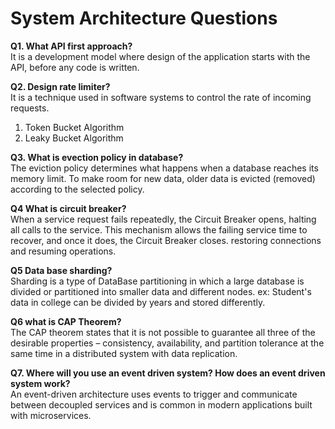 # System Architecture Questions

**Q1. What API first approach?**\
It is a development model where design of the application starts with the API, before any code is written.

**Q2. Design rate limiter?**\
It is a technique used in software systems to control the rate of incoming requests.
1. Token Bucket Algorithm
2. Leaky Bucket Algorithm

**Q3. What is evection policy in database?**\
The eviction policy determines what happens when a database reaches its memory limit.
To make room for new data, older data is evicted (removed) according to the selected policy.

**Q4 What is circuit breaker?**\
When a service request fails repeatedly, the Circuit Breaker opens, halting all calls to the service. This mechanism allows the failing service time to recover,
and once it does, the Circuit Breaker closes. restoring connections and resuming operations.

**Q5 Data base sharding?**\
Sharding is a type of DataBase partitioning in which a large database is divided or partitioned into smaller data and different nodes.
ex: Student's data in college can be divided by years and stored differently.


**Q6 what is CAP Theorem?**\
The CAP theorem states that it is not possible to guarantee all three of the desirable properties – consistency, availability, and partition tolerance at the same time in a distributed system with data replication.

**Q7. Where will you use an event driven system? How does an event driven system work?**\
An event-driven architecture uses events to trigger and communicate between decoupled services and is common in modern applications built with microservices.





